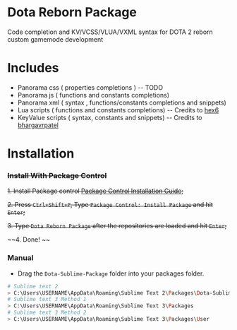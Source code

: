 Dota Reborn Package
================================

Code completion and KV/VCSS/VLUA/VXML syntax for DOTA 2 reborn custom gamemode development

# Includes

* Panorama css ( properties completions ) -- TODO
* Panorama js ( functions and constants completions)
* Panorama xml ( syntax , functions/constants completions and snippets)
* Lua scripts ( functions and constants completions) -- Credits to [hex6](https://github.com/hex6)
* KeyValue scripts ( syntax, constants and snippets) -- Credits to [bhargavrpatel](https://github.com/bhargavrpatel)

# Installation

### ~~Install With Package Control~~

~~1. Install Package control [Package Control Installation Guide](https://packagecontrol.io/installation);~~

~~2. Press `Ctrl+Shift+P`, Type `Package Control: Install Package` and hit `Enter`;~~

~~3. Type `Dota Reborn Package` after the repositories are loaded and hit `Enter`;~~

~~4. Done! ~~

### Manual

* Drag the `Dota-Sublime-Package` folder into your packages folder.
```sh
# Sublime text 2
> C:\Users\USERNAME\AppData\Roaming\Sublime Text 2\Packages\Dota-Sublime-Package
# Sublime text 3 Method 1
> C:\Users\USERNAME\AppData\Roaming\Sublime Text 3\Packages
# Sublime text 3 Method 2
> C:\Users\USERNAME\AppData\Roaming\Sublime Text 3\Packages\User
```
